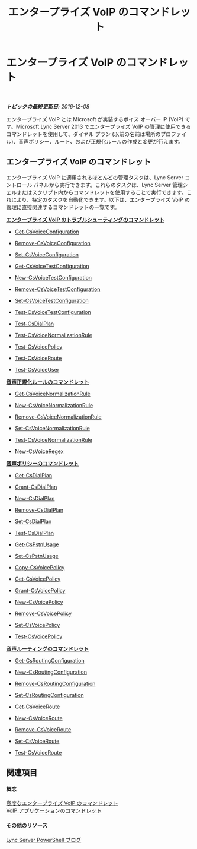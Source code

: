 ﻿---
title: エンタープライズ VoIP のコマンドレット
TOCTitle: エンタープライズ VoIP のコマンドレット
ms:assetid: 7d7c6d94-3ead-4d99-95f7-c31b448ab9e2
ms:mtpsurl: https://technet.microsoft.com/ja-jp/library/Gg415658(v=OCS.15)
ms:contentKeyID: 48272642
ms.date: 12/10/2016
mtps_version: v=OCS.15
ms.translationtype: HT
---

# エンタープライズ VoIP のコマンドレット

 

_**トピックの最終更新日:** 2016-12-08_

エンタープライズ VoIP とは Microsoft が実装するボイス オーバー IP (VoIP) です。Microsoft Lync Server 2013 でエンタープライズ VoIP の管理に使用できるコマンドレットを使用して、ダイヤル プラン (以前の名前は場所のプロファイル)、音声ポリシー、ルート、および正規化ルールの作成と変更が行えます。

## エンタープライズ VoIP のコマンドレット

エンタープライズ VoIP に適用されるほとんどの管理タスクは、Lync Server コントロール パネルから実行できます。これらのタスクは、Lync Server 管理シェルまたはスクリプト内からコマンドレットを使用することで実行できます。これにより、特定のタスクを自動化できます。以下は、エンタープライズ VoIP の管理に直接関連するコマンドレットの一覧です。

**[エンタープライズ VoIP のトラブルシューティングのコマンドレット](lync-server-2013-troubleshooting-enterprise-voice-cmdlets.md)**

  - [Get-CsVoiceConfiguration](get-csvoiceconfiguration.md)

  - [Remove-CsVoiceConfiguration](remove-csvoiceconfiguration.md)

  - [Set-CsVoiceConfiguration](set-csvoiceconfiguration.md)

  - [Get-CsVoiceTestConfiguration](get-csvoicetestconfiguration.md)

  - [New-CsVoiceTestConfiguration](new-csvoicetestconfiguration.md)

  - [Remove-CsVoiceTestConfiguration](remove-csvoicetestconfiguration.md)

  - [Set-CsVoiceTestConfiguration](set-csvoicetestconfiguration.md)

  - [Test-CsVoiceTestConfiguration](test-csvoicetestconfiguration.md)

  - [Test-CsDialPlan](test-csdialplan.md)

  - [Test-CsVoiceNormalizationRule](test-csvoicenormalizationrule.md)

  - [Test-CsVoicePolicy](test-csvoicepolicy.md)

  - [Test-CsVoiceRoute](test-csvoiceroute.md)

  - [Test-CsVoiceUser](test-csvoiceuser.md)

**[音声正規化ルールのコマンドレット](lync-server-2013-voice-normalization-rules-cmdlets.md)**

  - [Get-CsVoiceNormalizationRule](get-csvoicenormalizationrule.md)

  - [New-CsVoiceNormalizationRule](new-csvoicenormalizationrule.md)

  - [Remove-CsVoiceNormalizationRule](remove-csvoicenormalizationrule.md)

  - [Set-CsVoiceNormalizationRule](set-csvoicenormalizationrule.md)

  - [Test-CsVoiceNormalizationRule](test-csvoicenormalizationrule.md)

  - [New-CsVoiceRegex](new-csvoiceregex.md)

**[音声ポリシーのコマンドレット](lync-server-2013-voice-policy-cmdlets.md)**

  - [Get-CsDialPlan](get-csdialplan.md)

  - [Grant-CsDialPlan](grant-csdialplan.md)

  - [New-CsDialPlan](new-csdialplan.md)

  - [Remove-CsDialPlan](remove-csdialplan.md)

  - [Set-CsDialPlan](set-csdialplan.md)

  - [Test-CsDialPlan](test-csdialplan.md)

  - [Get-CsPstnUsage](get-cspstnusage.md)

  - [Set-CsPstnUsage](set-cspstnusage.md)

  - [Copy-CsVoicePolicy](https://technet.microsoft.com/ja-jp/library/jj204663\(v=ocs.15\))

  - [Get-CsVoicePolicy](get-csvoicepolicy.md)

  - [Grant-CsVoicePolicy](grant-csvoicepolicy.md)

  - [New-CsVoicePolicy](new-csvoicepolicy.md)

  - [Remove-CsVoicePolicy](remove-csvoicepolicy.md)

  - [Set-CsVoicePolicy](set-csvoicepolicy.md)

  - [Test-CsVoicePolicy](test-csvoicepolicy.md)

**[音声ルーティングのコマンドレット](lync-server-2013-voice-routing-cmdlets.md)**

  - [Get-CsRoutingConfiguration](get-csroutingconfiguration.md)

  - [New-CsRoutingConfiguration](new-csroutingconfiguration.md)

  - [Remove-CsRoutingConfiguration](remove-csroutingconfiguration.md)

  - [Set-CsRoutingConfiguration](set-csroutingconfiguration.md)

  - [Get-CsVoiceRoute](get-csvoiceroute.md)

  - [New-CsVoiceRoute](new-csvoiceroute.md)

  - [Remove-CsVoiceRoute](remove-csvoiceroute.md)

  - [Set-CsVoiceRoute](set-csvoiceroute.md)

  - [Test-CsVoiceRoute](test-csvoiceroute.md)

## 関連項目

#### 概念

[高度なエンタープライズ VoIP のコマンドレット](lync-server-2013-advanced-enterprise-voice-cmdlets.md)  
[VoIP アプリケーションのコマンドレット](lync-server-2013-voice-application-cmdlets.md)  

#### その他のリソース

[Lync Server PowerShell ブログ](http://go.microsoft.com/fwlink/?linkid=203150%26clcid=0x411)

